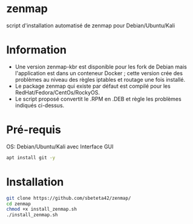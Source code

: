 # zenmap
script d'installation automatisé de zenmap pour Debian/Ubuntu/Kali

# Information
- Une version zenmap-kbr est disponible pour les fork de Debian mais l'application est dans un conteneur Docker ; cette version crée des problèmes au niveau des règles iptables et routage une fois installé.
- Le package zenmap qui existe par défaut est compilé pour les RedHat/Fedora/CentOs/RockyOS.
- Le script proposé convertit le .RPM en .DEB et règle les problèmes indiqués ci-dessus.

# Pré-requis
OS: Debian/Ubuntu/Kali avec Interface GUI
```bash
apt install git -y
```
# Installation
```bash
git clone https://github.com/sbeteta42/zenmap/
cd zenmap
chmod +x install_zenmap.sh
./install_zenmap.sh
```
